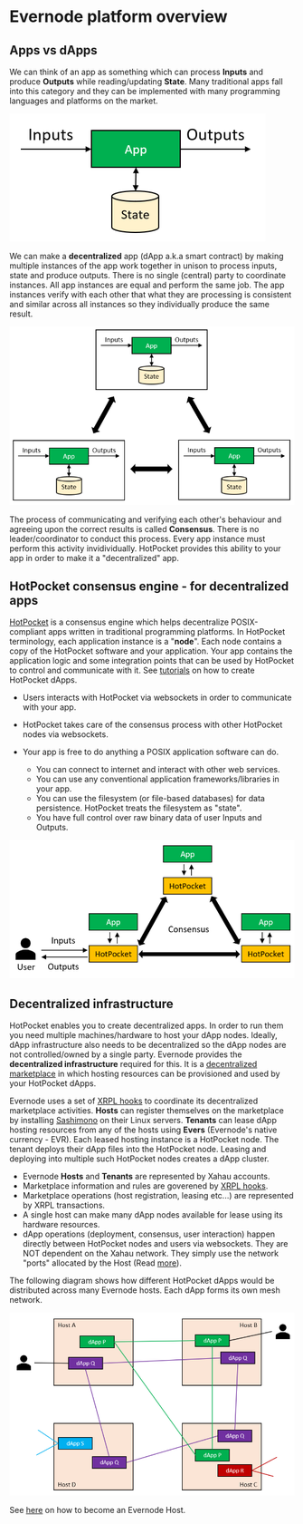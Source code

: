 # Evernode platform overview

## Apps vs dApps

We can think of an app as something which can process **Inputs** and produce **Outputs** while reading/updating **State**. Many traditional apps fall into this category and they can be implemented with many programming languages and platforms on the market.

![Structure of a dapp](../assets/dapp.png)

We can make a **decentralized** app (dApp a.k.a smart contract) by making multiple instances of the app work together in unison to process inputs, state and produce outputs. There is no single (central) party to coordinate instances. All app instances are equal and perform the same job. The app instances verify with each other that what they are processing is consistent and similar across all instances so they individually produce the same result.

![A dapp cluster](../assets/dapp-cluster.png)

The process of communicating and verifying each other's behaviour and agreeing upon the correct results is called **Consensus**. There is no leader/coordinator to conduct this process. Every app instance must perform this activity invidividually. HotPocket provides this ability to your app in order to make it a "decentralized" app.

## HotPocket consensus engine - for decentralized apps

[HotPocket](hotpocket/overview) is a consensus engine which helps decentralize POSIX-compliant apps written in traditional programming platforms. In HotPocket terminology, each application instance is a "**node**". Each node contains a copy of the HotPocket software and your application. Your app contains the application logic and some integration points that can be used by HotPocket to control and communicate with it. See [tutorials](https://github.com/EvernodeXRPL/evernode-sdk#tutorials) on how to create HotPocket dApps.

- Users interacts with HotPocket via websockets in order to communicate with your app.

- HotPocket takes care of the consensus process with other HotPocket nodes via websockets.

- Your app is free to do anything a POSIX application software can do.

  - You can connect to internet and interact with other web services.
  - You can use any conventional application frameworks/libraries in your app.
  - You can use the filesystem (or file-based databases) for data persistence. HotPocket treats the filesystem as "state".
  - You have full control over raw binary data of user Inputs and Outputs.

![HotPocket consensus](../assets/hotpocket-consensus.png)

## Decentralized infrastructure

HotPocket enables you to create decentralized apps. In order to run them you need multiple machines/hardware to host your dApp nodes. Ideally, dApp infrastructure also needs to be decentralized so the dApp nodes are not controlled/owned by a single party. Evernode provides the **decentralized infrastructure** required for this. It is a [decentralized marketplace](https://dashboard.evernode.org) in which hosting resources can be provisioned and used by your HotPocket dApps.

Evernode uses a set of [XRPL hooks](hooks/overview) to coordinate its decentralized marketplace activities. **Hosts** can register themselves on the marketplace by installing [Sashimono](sashimono/overview) on their Linux servers. **Tenants** can lease dApp hosting resources from any of the hosts using **Evers** (Evernode's native currency - EVR). Each leased hosting instance is a HotPocket node. The tenant deploys their dApp files into the HotPocket node. Leasing and deploying into multiple such HotPocket nodes creates a dApp cluster.

- Evernode **Hosts** and **Tenants** are represented by Xahau accounts.
- Marketplace information and rules are goverened by [XRPL hooks](https://hooks.xrpl.org/).
- Marketplace operations (host registration, leasing etc...) are represented by XRPL transactions.
- A single host can make many dApp nodes available for lease using its hardware resources.
- dApp operations (deployment, consensus, user interaction) happen directly between HotPocket nodes and users via websockets. They are NOT dependent on the Xahau network. They simply use the network "ports" allocated by the Host (Read [more](https://github.com/EvernodeXRPL/evernode-host#firewalls-and-ports)).

The following diagram shows how different HotPocket dApps would be distributed across many Evernode hosts. Each dApp forms its own mesh network.

![HotPocket consensus](../assets/evernode-dapps.png)

See [here](../hosts/evernode-host.md) on how to become an Evernode Host.